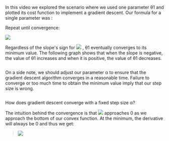 In this video we explored the scenario where we used one parameter θ1 and plotted its cost function to implement a gradient descent. Our formula for a single parameter was :

Repeat until convergence:

<img src="https://latex.codecogs.com/gif.latex?\theta_1:=\theta_1-\alpha\frac{\mathrm{d}}{\mathrm{d}&space;\theta_1}J(\theta_1)" >

Regardless of the slope's sign for 
<img src="https://latex.codecogs.com/gif.latex?\frac{\mathrm{d}&space;}{\mathrm{d}&space;\theta_1}J(\theta_1)"/>
, θ1 eventually converges to its minimum value. The following graph shows that when the slope is negative, the value of θ1 increases and when it is positive, the value of θ1 decreases.

<img src="https://d3c33hcgiwev3.cloudfront.net/imageAssetProxy.v1/SMSIxKGUEeav5QpTGIv-Pg_ad3404010579ac16068105cfdc8e950a_Screenshot-2016-11-03-00.05.06.png?expiry=1503446400000&amp;hmac=ty_J_wjlCcIeIcWvvEMCanowngwneBCNx7l4mWJGQ5c" alt="" data-asset-id="SMSIxKGUEeav5QpTGIv-Pg">

On a side note, we should adjust our parameter α to ensure that the gradient descent algorithm converges in a reasonable time. Failure to converge or too much time to obtain the minimum value imply that our step size is wrong.

<img src="https://d3c33hcgiwev3.cloudfront.net/imageAssetProxy.v1/UJpiD6GWEeai9RKvXdDYag_3c3ad6625a2a4ec8456f421a2f4daf2e_Screenshot-2016-11-03-00.05.27.png?expiry=1503446400000&amp;hmac=47gZBM7oM0fD_XdiTNXBHHq6juvzHnNNna6v1RwO9GY" alt="" data-asset-id="UJpiD6GWEeai9RKvXdDYag">

How does gradient descent converge with a fixed step size α?

The intuition behind the convergence is that 
<img src="https://latex.codecogs.com/gif.latex?\frac{\mathrm{d}&space;}{\mathrm{d}&space;\theta_1}J(\theta_1)"/>
approaches 0 as we approach the bottom of our convex function. At the minimum, the derivative will always be 0 and thus we get:  
> <img src="https://latex.codecogs.com/gif.latex?\theta_1:=\theta_1-\alpha*0"/>

<img src="https://d3c33hcgiwev3.cloudfront.net/imageAssetProxy.v1/RDcJ-KGXEeaVChLw2Vaaug_cb782d34d272321e88f202940c36afe9_Screenshot-2016-11-03-00.06.00.png?expiry=1503446400000&amp;hmac=F2TwQJHTHIWZVGBtWH3DkxZyVgJKao_revomj2t6Afk" alt="" data-asset-id="RDcJ-KGXEeaVChLw2Vaaug">
